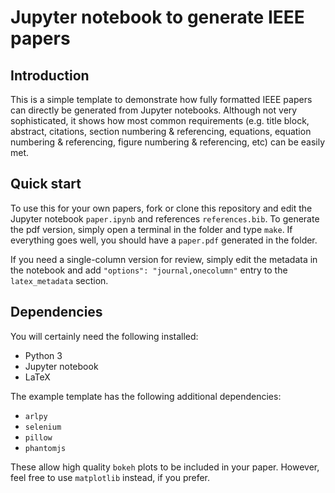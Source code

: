# Jupyter notebook to generate IEEE papers

## Introduction

This is a simple template to demonstrate how fully formatted IEEE papers can directly be generated from Jupyter notebooks. Although not very sophisticated, it shows how most common requirements (e.g. title block, abstract, citations, section numbering & referencing, equations, equation numbering & referencing, figure numbering & referencing, etc) can be easily met.

## Quick start

To use this for your own papers, fork or clone this repository and edit the Jupyter notebook `paper.ipynb` and references `references.bib`. To generate the pdf version, simply open a terminal in the folder and type `make`. If everything goes well, you should have a `paper.pdf` generated in the folder.

If you need a single-column version for review, simply edit the metadata in the notebook and add `"options": "journal,onecolumn"` entry to the `latex_metadata` section.

## Dependencies

You will certainly need the following installed:

- Python 3
- Jupyter notebook
- LaTeX

The example template has the following additional dependencies:

- `arlpy`
- `selenium`
- `pillow`
- `phantomjs`

These allow high quality `bokeh` plots to be included in your paper. However, feel free to use `matplotlib` instead, if you prefer.
